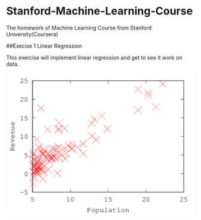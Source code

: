 # Stanford-Machine-Learning-Course
The homework of Machine Learning Course from Stanford University(Coursera)

##Execise 1 Linear Regression

This exercise will implement linear regression and get to see it work on data.

<img src="machine-learning-ex1/ex1/images/plot1.png">


	
